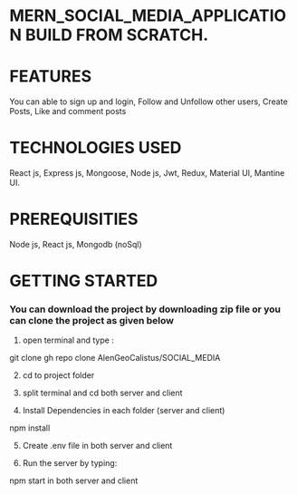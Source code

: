 # MERN_SOCIAL_MEDIA_APPLICATION BUILD FROM SCRATCH.
# 
# FEATURES 

You can able to sign up and login, Follow and Unfollow other users, Create Posts, Like and comment posts
#
# TECHNOLOGIES USED

React js, Express js, Mongoose, Node js, Jwt, Redux, Material UI, Mantine UI.
#
# PREREQUISITIES

Node js, React js, Mongodb (noSql)
#
# GETTING STARTED

### You can download the project by downloading zip file or you can clone the project as given below

1. open terminal and type : 

  git clone gh repo clone AlenGeoCalistus/SOCIAL_MEDIA

2. cd to project folder

3. split terminal and cd both server and client

4. Install Dependencies in each folder (server and client)

 npm install
 
5. Create .env file in both server and client

6. Run the server by typing:

npm start in both server and client
